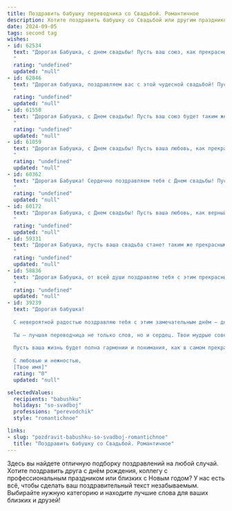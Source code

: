 ```yaml
---
title: Поздравить бабушку переводчика со Свадьбой. Романтичное
description: Хотите поздравить бабушку со Свадьбой или другим праздником? Наш ИИ создаст незабываемое поздравление, а вы обязательно выделитесь среди других.  
date: 2024-09-05
tags: second tag
wishes:
- id: 62534
  text: "Дорогая Бабушка, с днем свадьбы! Пусть ваш союз, как прекрасный переводчик, связывает вас на языке любви и понимания всю жизнь!
  "
  rating: "undefined"
  updated: "null"
- id: 62046
  text: "Дорогая бабушка, поздравляем вас с этой чудесной свадьбой! Пусть ваша любовь, как прекрасный переводчик, поможет вам понять друг друга еще лучше,  а счастье  воцарится  в вашем общем доме!
  "
  rating: "undefined"
  updated: "null"
- id: 61550
  text: "Дорогая Бабушка, с Днем свадьбы! Пусть ваш союз будет таким же прочным и прекрасным, как и ваш талант переводчика, который помогает понимать друг друга сердцем. Желаю вам бесконечной любви, радости и светлых моментов, чтобы каждый день был подобен поэтическому переводу, полному эмоций и гармонии!
  "
  rating: "undefined"
  updated: "null"
- id: 61059
  text: "Дорогая Бабушка, с Днем свадьбы! Пусть ваша любовь, как прекрасный перевод с одного языка на другой, станет гармоничным и бесконечным языком счастья и понимания. Желаю вам ярких красок, трогательных моментов и  неописуемой радости в вашей новой жизни!
  "
  rating: "undefined"
  updated: "null"
- id: 60362
  text: "Дорогая Бабушка! Сердечно поздравляем тебя с Днем свадьбы! Пусть ваша любовь, как и ваш профессиональный путь переводчика,  будет полна гармонии, понимания и красивых метафор, которые будут украшать каждый день вашей жизни!
  "
  rating: "undefined"
  updated: "null"
- id: 60172
  text: "Дорогая Бабушка, с Днем свадьбы! Пусть ваша любовь, как верный переводчик, соединяет ваши сердца на долгие годы, открывая новые горизонты счастья и понимания.
  "
  rating: "undefined"
  updated: "null"
- id: 59331
  text: "Дорогая Бабушка, пусть ваша свадьба станет таким же прекрасным переводом любви, как ваш талант переводить слова с одного языка на другой. Счастья вам и долгих лет совместной жизни, наполненной душевным теплом и пониманием!
  "
  rating: "undefined"
  updated: "null"
- id: 58836
  text: "Дорогая Бабушка, от всей души поздравляю тебя с этим прекрасным днем! Желаю вам с дедушкой долгих лет счастливой жизни, наполненных любовью, нежностью и пониманием! Пусть ваша свадьба станет символом вечной любви и верности, а ваша профессия переводчика всегда приносит радость и новые открытия!
  "
  rating: "undefined"
  updated: "null"
- id: 39239
  text: "Дорогая бабушка!
  
  С невероятной радостью поздравляю тебя с этим замечательным днём – днём свадьбы! Пусть каждый миг будет наполнен счастьем и любовью, а светлые мечты сбываются, словно перевод красиво слетает с языка на язык.
  
  Ты – лучшая переводчица не только слов, но и сердец. Твои мудрые советы и тепло, которые ты даришь всем вокруг, создают неповторимую атмосферу любви и заботы.
  
  Пусть ваша жизнь будет полна гармонии и понимания, как в самом прекрасном произведении. Желаю вам вместе открывать новую главу, наполненную только счастливым опытом и яркими моментами.
  
  С любовью и нежностью,
  [Твое имя]"
  rating: "0"
  updated: "null"

selectedValues:
  recipients: "babushku"
  holidays: "so-svadboj"
  professions: "perevodchik"
  style: "romantichnoe"

links:
- slug: "pozdravit-babushku-so-svadboj-romantichnoe"
  title: "Поздравить бабушку со Свадьбой. Романтичное"
---
```


Здесь вы найдете отличную подборку поздравлений на любой случай. 
Хотите поздравить друга с днём рождения, коллегу с профессиональным праздником или близких с Новым годом? У нас есть всё, чтобы сделать ваш поздравительный текст незабываемым. Выбирайте нужную категорию и находите лучшие слова для ваших близких и друзей!

